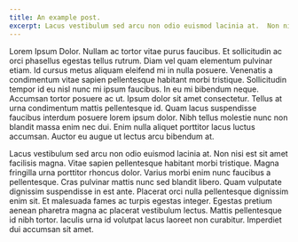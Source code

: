 ```yaml
---
title: An example post.
excerpt: Lacus vestibulum sed arcu non odio euismod lacinia at.  Non nisi est sit amet facilisis magna.
---
```


Lorem Ipsum Dolor. Nullam ac tortor vitae purus faucibus. Et sollicitudin ac orci phasellus egestas tellus rutrum. Diam vel quam elementum pulvinar etiam. Id cursus metus aliquam eleifend mi in nulla posuere. Venenatis a condimentum vitae sapien pellentesque habitant morbi tristique. Sollicitudin tempor id eu nisl nunc mi ipsum faucibus. In eu mi bibendum neque. Accumsan tortor posuere ac ut. Ipsum dolor sit amet consectetur. Tellus at urna condimentum mattis pellentesque id. Quam lacus suspendisse faucibus interdum posuere lorem ipsum dolor. Nibh tellus molestie nunc non blandit massa enim nec dui. Enim nulla aliquet porttitor lacus luctus accumsan. Auctor eu augue ut lectus arcu bibendum at.

Lacus vestibulum sed arcu non odio euismod lacinia at.  Non nisi est sit amet facilisis magna. Vitae sapien pellentesque habitant morbi tristique. Magna fringilla urna porttitor rhoncus dolor. Varius morbi enim nunc faucibus a pellentesque. Cras pulvinar mattis nunc sed blandit libero. Quam vulputate dignissim suspendisse in est ante. Placerat orci nulla pellentesque dignissim enim sit. Et malesuada fames ac turpis egestas integer. Egestas pretium aenean pharetra magna ac placerat vestibulum lectus. Mattis pellentesque id nibh tortor. Iaculis urna id volutpat lacus laoreet non curabitur. Imperdiet dui accumsan sit amet. 